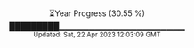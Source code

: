 <p align="center">
⏳Year Progress (30.55 %) <br>
█████████▁▁▁▁▁▁▁▁▁▁▁▁▁▁▁▁▁▁▁▁▁ <br>
<sub>Updated: Sat, 22 Apr 2023 12:03:09 GMT</sub>
</p>


